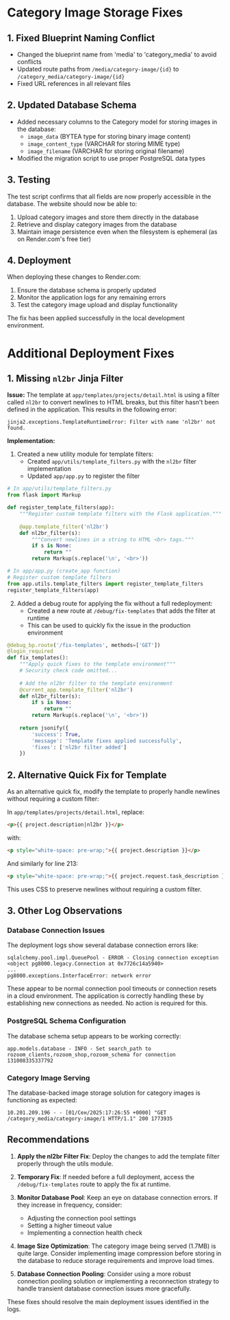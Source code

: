 # Category Image Storage Fixes

## 1. Fixed Blueprint Naming Conflict

- Changed the blueprint name from 'media' to 'category_media' to avoid conflicts
- Updated route paths from `/media/category-image/{id}` to `/category_media/category-image/{id}`
- Fixed URL references in all relevant files

## 2. Updated Database Schema

- Added necessary columns to the Category model for storing images in the database:
  - `image_data` (BYTEA type for storing binary image content)
  - `image_content_type` (VARCHAR for storing MIME type)
  - `image_filename` (VARCHAR for storing original filename)
- Modified the migration script to use proper PostgreSQL data types

## 3. Testing

The test script confirms that all fields are now properly accessible in the database. The website should now be able to:

1. Upload category images and store them directly in the database
2. Retrieve and display category images from the database
3. Maintain image persistence even when the filesystem is ephemeral (as on Render.com's free tier)

## 4. Deployment

When deploying these changes to Render.com:

1. Ensure the database schema is properly updated
2. Monitor the application logs for any remaining errors
3. Test the category image upload and display functionality

The fix has been applied successfully in the local development environment.

# Additional Deployment Fixes

## 1. Missing `nl2br` Jinja Filter

**Issue:** The template at `app/templates/projects/detail.html` is using a filter called `nl2br` to convert newlines to HTML breaks, but this filter hasn't been defined in the application. This results in the following error:

```
jinja2.exceptions.TemplateRuntimeError: Filter with name 'nl2br' not found.
```

**Implementation:**

1. Created a new utility module for template filters:
   - Created `app/utils/template_filters.py` with the `nl2br` filter implementation
   - Updated `app/app.py` to register the filter

```python
# In app/utils/template_filters.py
from flask import Markup

def register_template_filters(app):
    """Register custom template filters with the Flask application."""
    
    @app.template_filter('nl2br')
    def nl2br_filter(s):
        """Convert newlines in a string to HTML <br> tags."""
        if s is None:
            return ""
        return Markup(s.replace('\n', '<br>'))
```

```python
# In app/app.py (create_app function)
# Register custom template filters
from app.utils.template_filters import register_template_filters
register_template_filters(app)
```

2. Added a debug route for applying the fix without a full redeployment:
   - Created a new route at `/debug/fix-templates` that adds the filter at runtime
   - This can be used to quickly fix the issue in the production environment

```python
@debug_bp.route('/fix-templates', methods=['GET'])
@login_required
def fix_templates():
    """Apply quick fixes to the template environment"""
    # Security check code omitted...
    
    # Add the nl2br filter to the template environment
    @current_app.template_filter('nl2br')
    def nl2br_filter(s):
        if s is None:
            return ""
        return Markup(s.replace('\n', '<br>'))
    
    return jsonify({
        'success': True,
        'message': 'Template fixes applied successfully',
        'fixes': ['nl2br filter added']
    })
```

## 2. Alternative Quick Fix for Template

As an alternative quick fix, modify the template to properly handle newlines without requiring a custom filter:

In `app/templates/projects/detail.html`, replace:
```html
<p>{{ project.description|nl2br }}</p>
```

with:
```html
<p style="white-space: pre-wrap;">{{ project.description }}</p>
```

And similarly for line 213:
```html
<p style="white-space: pre-wrap;">{{ project.request.task_description }}</p>
```

This uses CSS to preserve newlines without requiring a custom filter.

## 3. Other Log Observations

### Database Connection Issues
The deployment logs show several database connection errors like:
```
sqlalchemy.pool.impl.QueuePool - ERROR - Closing connection exception <object pg8000.legacy.Connection at 0x7726c14a5940>
...
pg8000.exceptions.InterfaceError: network error
```

These appear to be normal connection pool timeouts or connection resets in a cloud environment. The application is correctly handling these by establishing new connections as needed. No action is required for this.

### PostgreSQL Schema Configuration
The database schema setup appears to be working correctly:
```
app.models.database - INFO - Set search_path to rozoom_clients,rozoom_shop,rozoom_schema for connection 131008335337792
```

### Category Image Serving
The database-backed image storage solution for category images is functioning as expected:
```
10.201.209.196 - - [01/Сен/2025:17:26:55 +0000] "GET /category_media/category-image/1 HTTP/1.1" 200 1773935
```

## Recommendations

1. **Apply the nl2br Filter Fix**: Deploy the changes to add the template filter properly through the utils module.

2. **Temporary Fix**: If needed before a full deployment, access the `/debug/fix-templates` route to apply the fix at runtime.

3. **Monitor Database Pool**: Keep an eye on database connection errors. If they increase in frequency, consider:
   - Adjusting the connection pool settings
   - Setting a higher timeout value
   - Implementing a connection health check

4. **Image Size Optimization**: The category image being served (1.7MB) is quite large. Consider implementing image compression before storing in the database to reduce storage requirements and improve load times.

5. **Database Connection Pooling**: Consider using a more robust connection pooling solution or implementing a reconnection strategy to handle transient database connection issues more gracefully.

These fixes should resolve the main deployment issues identified in the logs.
